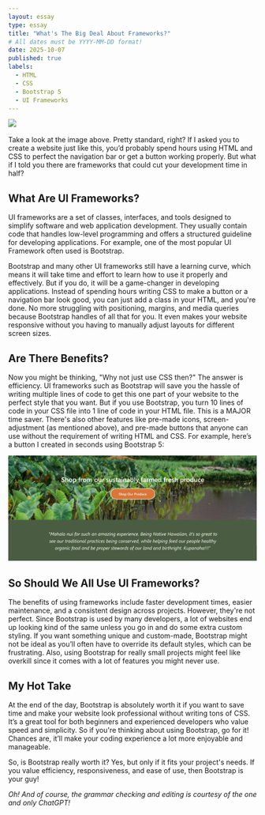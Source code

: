 ```yaml
---
layout: essay
type: essay
title: "What's The Big Deal About Frameworks?"
# All dates must be YYYY-MM-DD format!
date: 2025-10-07
published: true
labels:
  - HTML
  - CSS
  - Bootstrap 5
  - UI Frameworks
---
```


<img class="img-fluid" src="../img/frameworks/website.png"> 

Take a look at the image above. Pretty standard, right? If I asked you to create a website just like this, you’d probably spend hours using HTML and CSS to perfect the navigation bar or get a button working properly. But what if I told you there are frameworks that could cut your development time in half?

## What Are UI Frameworks? 
UI frameworks are a set of classes, interfaces, and tools designed to simplify software and web application development. They usually contain code that handles low-level programming and offers a structured guideline for developing applications. For example, one of the most popular UI Framework often used is Bootstrap. 

Bootstrap and many other UI frameworks still have a learning curve, which means it will take time and effort to learn how to use it properly and effectively. But if you do, it will be a game-changer in developing applications. Instead of spending hours writing CSS to make a button or a navigation bar look good, you can just add a class in your HTML, and you're done. No more struggling with positioning, margins, and media queries because Bootstrap handles of all that for you. It even makes your website responsive without you having to manually adjust layouts for different screen sizes. 

## Are There Benefits? 
Now you might be thinking, "Why not just use CSS then?" The answer is efficiency. UI frameworks such as Bootstrap will save you the hassle of writing multiple lines of code to get this one part of your website to the perfect style that you want. But if you use Bootstrap, you turn 10 lines of code in your CSS file into 1 line of code in your HTML file. This is a MAJOR time saver. There's also other features like pre-made icons, screen-adjustment (as mentioned above), and pre-made buttons that anyone can use without the requirement of writing HTML and CSS. For example, here’s a button I created in seconds using Bootstrap 5:

<img width="1000px" class="img-fluid" src="../img/frameworks/button.png">


## So Should We All Use UI Frameworks? 
The benefits of using frameworks include faster development times, easier maintenance, and a consistent design across projects. However, they're not perfect. Since Bootstrap is used by many developers, a lot of websites end up looking kind of the same unless you go in and do some extra custom styling. If you want something unique and custom-made, Bootstrap might not be ideal as you’ll often have to override its default styles, which can be frustrating. Also, using Bootstrap for really small projects might feel like overkill since it comes with a lot of features you might never use.

## My Hot Take 
At the end of the day, Bootstrap is absolutely worth it if you want to save time and make your website look professional without writing tons of CSS. It’s a great tool for both beginners and experienced developers who value speed and simplicity. So if you're thinking about using Bootstrap, go for it! Chances are, it’ll make your coding experience a lot more enjoyable and manageable. 

So, is Bootstrap really worth it? Yes, but only if it fits your project's needs. If you value efficiency, responsiveness, and ease of use, then Bootstrap is your guy!

*Oh! And of course, the grammar checking and editing is courtesy of the one and only ChatGPT!*
